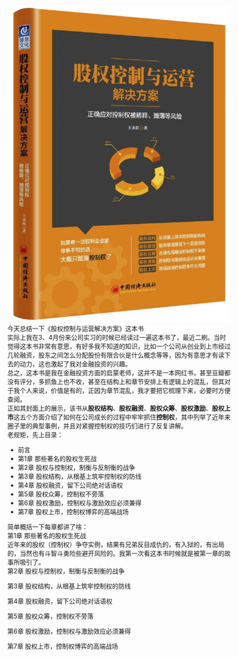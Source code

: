 ![image](./imag/stockOwnership.png "The cover of the book")    
今天总结一下《股权控制与运营解决方案》这本书    
实际上我在3、4月份来公司实习的时候已经读过一遍这本书了，最近二刷。当时觉得这本书非常有意思，有好多我不知道的知识，比如一个公司从创业到上市经过几轮融资，股东之间怎么分配股份有限合伙是什么概念等等，因为有意思才有读下去的动力，这也激起了我对金融投资的兴趣。    
总之，这本书是我在金融投资方面的启蒙老师，这并不是一本网红书，甚至豆瓣都没有评分，多抓鱼上也不收，甚至在结构上和章节安排上有逻辑上的混乱，但其对于我个人来说，价值是有的，正因为章节混乱，我才要把它梳理下来，必要时方便查阅。    
正如其封面上的展示，该书从**股权结构**、**股权融资**、**股权众筹**、**股权激励**、**股权上市**这五个方面介绍了如何在公司成长的过程中牢牢抓住**控制权**，其中列举了近年来圈子里的典型事例，并且对紧握控制权的技巧们进行了反复讲解。    
老规矩，先上目录：    
* 前言
* 第1章 那些著名的股权生死战
* 第2章 股权与控制权，制衡与反制衡的战争
* 第3章 股权结构，从根基上筑牢控制权的防线
* 第4章 股权融资，留下公司绝对话语权
* 第5章 股权众筹，控制权不旁落
* 第6章 股权激励，控制权与激励效应必须兼得
* 第7章 股权上市，控制权博弈的高端战场

简单概括一下每章都讲了啥：   
第1章 那些著名的股权生死战    
近年来的股权（控制权）争夺实例，结果有兄弟反目成仇的，有入狱的，有出局的，当然也有斗智斗勇险些避开风险的。我第一次看这本书时候就是被第一章的故事所吸引了。    
第2章 股权与控制权，制衡与反制衡的战争    

第3章 股权结构，从根基上筑牢控制权的防线    

第4章 股权融资，留下公司绝对话语权    

第5章 股权众筹，控制权不旁落    

第6章 股权激励，控制权与激励效应必须兼得    

第7章 股权上市，控制权博弈的高端战场    
